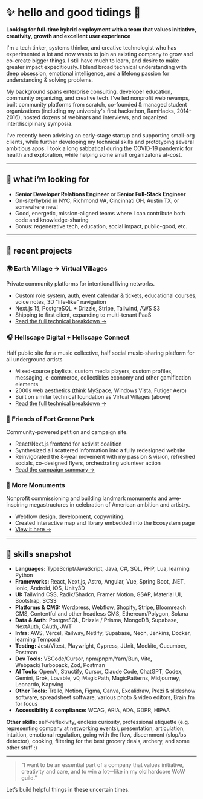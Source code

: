 # ✨ hello and good tidings 🌊

**Looking for full-time hybrid employment with a team that values initiative, creativity, growth and excellent user experience**

I'm a tech tinker, systems thinker, and creative technologist who has experimented a lot and now wants to join an existing company to grow and co-create bigger things. I still have much to learn, and desire to make greater impact expeditiously. I blend broad technical understanding with deep obsession, emotional intelligence, and a lifelong passion for understanding & solving problems.

My background spans enterprise consulting, developer education, community organizing, and creative tech. I've led nonprofit web revamps, built community platforms from scratch, co-founded & managed student organizations (including my university's first hackathon, RamHacks, 2014-2016), hosted dozens of webinars and interviews, and organized interdisciplinary symposia.

I've recently been advising an early-stage startup and supporting small-org clients, while further developing my technical skills and prototyping several ambitious apps. I took a long sabbatical during the COVID-19 pandemic for health and exploration, while helping some small organizatons at-cost.

---

## 🔭 what i’m looking for

- **Senior Developer Relations Engineer** or **Senior Full-Stack Engineer**
- On-site/hybrid in NYC, Richmond VA, Cincinnati OH, Austin TX, or somewhere new!
- Good, energetic, mission-aligned teams where I can contribute both code and knowledge-sharing
- Bonus: regenerative tech, education, social impact, public-good, etc.

---

## 🚀 recent projects

### 🌍 Earth Village → Virtual Villages

Private community platforms for intentional living networks.

- Custom role system, auth, event calendar & tickets, educational courses, voice notes, 3D "life-like" navigation
- Next.js 15, PostgreSQL + Drizzle, Stripe, Tailwind, AWS S3
- Shipping to first client, expanding to multi-tenant PaaS
- [Read the full technical breakdown →](README-EarthVillageCIC.md)

### 🎧 Hellscape Digital + Hellscape Connect

Half public site for a music collective, half social music-sharing platform for all underground artists

- Mixed-source playlists, custom media players, custom profiles, messaging, e-commerce, collectibles economy and other gamification elements
- 2000s web aesthetics (think MySpace, Windows Vista, Futiger Aero)
- Built on similar technical foundation as Virtual Villages (above)
- [Read the full technical breakdown →](README-Hellscape.md)

### 🌳 Friends of Fort Greene Park

Community-powered petition and campaign site.

- React/Next.js frontend for activist coalition
- Synthesized all scattered information into a fully redesigned website
- Reinvigorated the 8-year movement with my passion & vision, refreshed socials, co-designed flyers, orchestrating volunteer action
- [Read the campaign summary →](README-ffgp.md)

### 🗽 More Monuments

Nonprofit commissioning and building landmark monuments and awe-inspiring megastructures in celebration of American ambition and artistry.

- Webflow design, development, copywriting.
- Created interactive map and library embedded into the Ecosystem page
- [View it here →](https://www.moremonuments.org/ecosystem)

---

## 🧬 skills snapshot

- **Languages:** TypeScript/JavaScript, Java, C#, SQL, PHP, Lua, learning Python
- **Frameworks:** React, Next.js, Astro, Angular, Vue, Spring Boot, .NET, Ionic, Android, iOS, Unity3D
- **UI:** Tailwind CSS, Radix/Shadcn, Framer Motion, GSAP, Material UI, Bootstrap, SCSS
- **Platforms & CMS:** Wordpress, Webflow, Shopify, Stripe, Bloomreach CMS, Contentful and other headless CMS, Ethereum/Polygon, Solana
- **Data & Auth:** PostgreSQL, Drizzle / Prisma, MongoDB, Supabase, NextAuth, OAuth, JWT
- **Infra:** AWS, Vercel, Railway, Netlify, Supabase, Neon, Jenkins, Docker, learning Temporal
- **Testing:** Jest/Vitest, Playwright, Cypress, JUnit, Mockito, Cucumber, Postman
- **Dev Tools:** VSCode/Cursor, npm/pnpm/Yarn/Bun, Vite, Webpack/Turbopack, Zod, Postman
- **AI Tools:** OpenAI, Structify, Cursor, Claude Code, ChatGPT, Codex, Gemini, Grok, Lovable, v0, MagicPath, MagicPatterns, Midjourney, Leonardo, Kapwing
- **Other Tools:** Trello, Notion, Figma, Canva, Excalidraw, Prezi & slideshow software, spreadsheet software, various photo & video editors, Brain.fm for focus
- **Accessibility & compliance:** WCAG, ARIA, ADA, GDPR, HIPAA

**Other skills:** self-reflexivity, endless curiosity, professional etiquette (e.g. representing company at networking events), presentation, articulation, intuition, emotional regulation, going with the flow, discernment (slop/bs detector), cooking, filtering for the best grocery deals, archery, and some other stuff :)

---

> "I want to be an essential part of a company that values initiative, creativity and care, and to win a lot—like in my old hardcore WoW guild."

Let’s build helpful things in these uncertain times.
